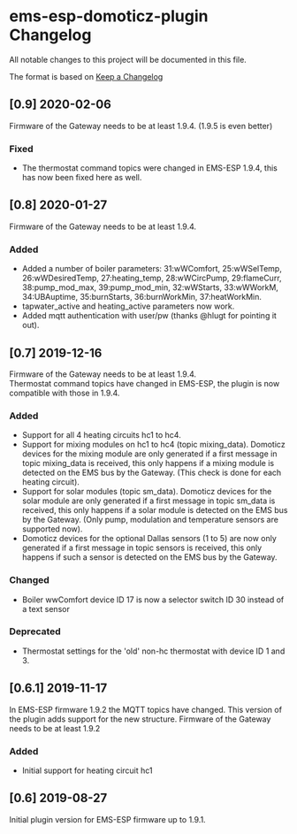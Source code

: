 # ems-esp-domoticz-plugin Changelog

All notable changes to this project will be documented in this file.

The format is based on [Keep a Changelog](https://keepachangelog.com/en/1.0.0/)

## [0.9] 2020-02-06

Firmware of the Gateway needs to be at least 1.9.4. (1.9.5 is even better)<br>

### Fixed

- The thermostat command topics were changed in EMS-ESP 1.9.4, this has now been fixed here as well.

## [0.8] 2020-01-27

Firmware of the Gateway needs to be at least 1.9.4.<br>

### Added

- Added a number of boiler parameters: 31:wWComfort, 25:wWSelTemp, 26:wWDesiredTemp, 27:heating_temp, 28:wWCircPump, 29:flameCurr, 38:pump_mod_max, 39:pump_mod_min, 32:wWStarts, 33:wWWorkM, 34:UBAuptime, 35:burnStarts, 36:burnWorkMin, 37:heatWorkMin.
- tapwater_active and heating_active parameters now work.
- Added mqtt authentication with user/pw (thanks @hlugt for pointing it out).

## [0.7] 2019-12-16

Firmware of the Gateway needs to be at least 1.9.4.<br>
Thermostat command topics have changed in EMS-ESP, the plugin is now compatible with those in 1.9.4.

### Added

- Support for all 4 heating circuits hc1 to hc4.
- Support for mixing modules on hc1 to hc4 (topic mixing_data).
  Domoticz devices for the mixing module are only generated if a first message in topic mixing_data is received,
  this only happens if a mixing module is detected on the EMS bus by the Gateway.
  (This check is done for each heating circuit).
- Support for solar modules (topic sm_data).
  Domoticz devices for the solar module are only generated if a first message in topic sm_data is received,
  this only happens if a solar module is detected on the EMS bus by the Gateway.
  (Only pump, modulation and temperature sensors are supported now).
- Domoticz devices for the optional Dallas sensors (1 to 5) are now only generated if a first message in topic sensors is received,
  this only happens if such a sensor is detected on the EMS bus by the Gateway.
  
### Changed

- Boiler wwComfort device ID 17 is now a selector switch ID 30 instead of a text sensor

### Deprecated

- Thermostat settings for the 'old' non-hc thermostat with device ID 1 and 3.


## [0.6.1] 2019-11-17

In EMS-ESP firmware 1.9.2 the MQTT topics have changed.
This version of the plugin adds support for the new structure.
Firmware of the Gateway needs to be at least 1.9.2

### Added

- Initial support for heating circuit hc1


## [0.6] 2019-08-27

Initial plugin version for EMS-ESP firmware up to 1.9.1.
